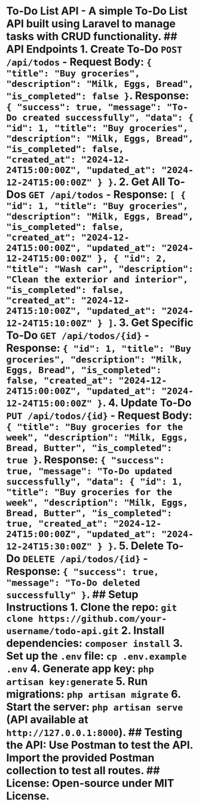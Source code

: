 # To-Do List API - A simple To-Do List API built using Laravel to manage tasks with CRUD functionality. ## API Endpoints 1. **Create To-Do** `POST /api/todos` - Request Body: `{ "title": "Buy groceries", "description": "Milk, Eggs, Bread", "is_completed": false }`. Response: `{ "success": true, "message": "To-Do created successfully", "data": { "id": 1, "title": "Buy groceries", "description": "Milk, Eggs, Bread", "is_completed": false, "created_at": "2024-12-24T15:00:00Z", "updated_at": "2024-12-24T15:00:00Z" } }`. 2. **Get All To-Dos** `GET /api/todos` - Response: `[ { "id": 1, "title": "Buy groceries", "description": "Milk, Eggs, Bread", "is_completed": false, "created_at": "2024-12-24T15:00:00Z", "updated_at": "2024-12-24T15:00:00Z" }, { "id": 2, "title": "Wash car", "description": "Clean the exterior and interior", "is_completed": false, "created_at": "2024-12-24T15:10:00Z", "updated_at": "2024-12-24T15:10:00Z" } ]`. 3. **Get Specific To-Do** `GET /api/todos/{id}` - Response: `{ "id": 1, "title": "Buy groceries", "description": "Milk, Eggs, Bread", "is_completed": false, "created_at": "2024-12-24T15:00:00Z", "updated_at": "2024-12-24T15:00:00Z" }`. 4. **Update To-Do** `PUT /api/todos/{id}` - Request Body: `{ "title": "Buy groceries for the week", "description": "Milk, Eggs, Bread, Butter", "is_completed": true }`. Response: `{ "success": true, "message": "To-Do updated successfully", "data": { "id": 1, "title": "Buy groceries for the week", "description": "Milk, Eggs, Bread, Butter", "is_completed": true, "created_at": "2024-12-24T15:00:00Z", "updated_at": "2024-12-24T15:30:00Z" } }`. 5. **Delete To-Do** `DELETE /api/todos/{id}` - Response: `{ "success": true, "message": "To-Do deleted successfully" }`. ## Setup Instructions 1. Clone the repo: `git clone https://github.com/your-username/todo-api.git` 2. Install dependencies: `composer install` 3. Set up the `.env` file: `cp .env.example .env` 4. Generate app key: `php artisan key:generate` 5. Run migrations: `php artisan migrate` 6. Start the server: `php artisan serve` (API available at `http://127.0.0.1:8000`). ## Testing the API: Use Postman to test the API. Import the provided Postman collection to test all routes. ## License: Open-source under MIT License.
